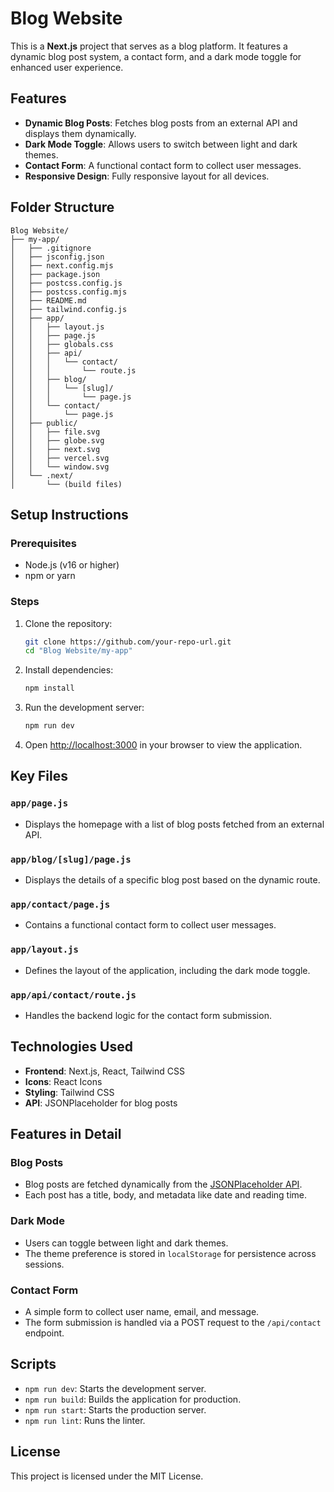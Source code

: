 # Blog Website

This is a **Next.js** project that serves as a blog platform. It features a dynamic blog post system, a contact form, and a dark mode toggle for enhanced user experience.

## Features

- **Dynamic Blog Posts**: Fetches blog posts from an external API and displays them dynamically.
- **Dark Mode Toggle**: Allows users to switch between light and dark themes.
- **Contact Form**: A functional contact form to collect user messages.
- **Responsive Design**: Fully responsive layout for all devices.

## Folder Structure

```
Blog Website/
├── my-app/
│   ├── .gitignore
│   ├── jsconfig.json
│   ├── next.config.mjs
│   ├── package.json
│   ├── postcss.config.js
│   ├── postcss.config.mjs
│   ├── README.md
│   ├── tailwind.config.js
│   ├── app/
│   │   ├── layout.js
│   │   ├── page.js
│   │   ├── globals.css
│   │   ├── api/
│   │   │   └── contact/
│   │   │       └── route.js
│   │   ├── blog/
│   │   │   └── [slug]/
│   │   │       └── page.js
│   │   └── contact/
│   │       └── page.js
│   ├── public/
│   │   ├── file.svg
│   │   ├── globe.svg
│   │   ├── next.svg
│   │   ├── vercel.svg
│   │   └── window.svg
│   └── .next/
│       └── (build files)
```

## Setup Instructions

### Prerequisites

- Node.js (v16 or higher)
- npm or yarn

### Steps

1. Clone the repository:
   ```bash
   git clone https://github.com/your-repo-url.git
   cd "Blog Website/my-app"
   ```

2. Install dependencies:
   ```bash
   npm install
   ```

3. Run the development server:
   ```bash
   npm run dev
   ```

4. Open [http://localhost:3000](http://localhost:3000) in your browser to view the application.

## Key Files

### `app/page.js`

- Displays the homepage with a list of blog posts fetched from an external API.

### `app/blog/[slug]/page.js`

- Displays the details of a specific blog post based on the dynamic route.

### `app/contact/page.js`

- Contains a functional contact form to collect user messages.

### `app/layout.js`

- Defines the layout of the application, including the dark mode toggle.

### `app/api/contact/route.js`

- Handles the backend logic for the contact form submission.

## Technologies Used

- **Frontend**: Next.js, React, Tailwind CSS
- **Icons**: React Icons
- **Styling**: Tailwind CSS
- **API**: JSONPlaceholder for blog posts

## Features in Detail

### Blog Posts

- Blog posts are fetched dynamically from the [JSONPlaceholder API](https://jsonplaceholder.typicode.com/posts).
- Each post has a title, body, and metadata like date and reading time.

### Dark Mode

- Users can toggle between light and dark themes.
- The theme preference is stored in `localStorage` for persistence across sessions.

### Contact Form

- A simple form to collect user name, email, and message.
- The form submission is handled via a POST request to the `/api/contact` endpoint.

## Scripts

- `npm run dev`: Starts the development server.
- `npm run build`: Builds the application for production.
- `npm run start`: Starts the production server.
- `npm run lint`: Runs the linter.

## License

This project is licensed under the MIT License.
